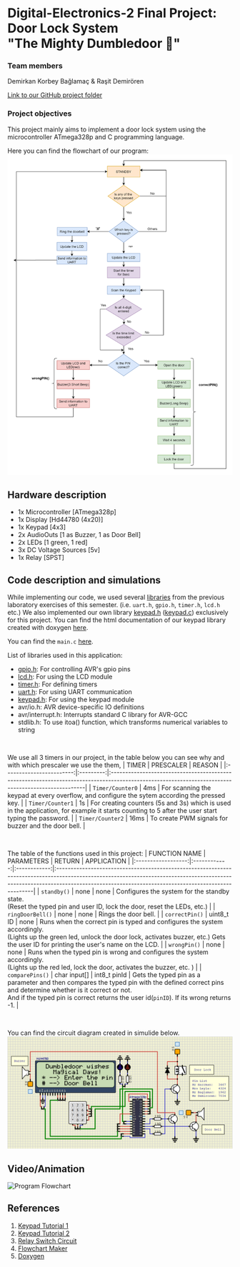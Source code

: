 # Digital-Electronics-2 Final Project: Door Lock System <br> "The Mighty Dumbledoor :mage:"


 
### Team members

Demirkan Korbey Bağlamaç & Raşit Demirören

[Link to our GitHub project folder](https://github.com/dkorbey/Door-Lock-Project)


### Project objectives

This project mainly aims to implement a door lock system using the microcontroller ATmega328p and C programming language. 

Here you can find the flowchart of our program:
![Program Flowchart](Images/flow_chart.png)


## Hardware description

* 1x Microcontroller [ATmega328p]
* 1x Display [Hd44780 (4x20)]
* 1x Keypad [4x3]
* 2x AudioOuts [1 as Buzzer, 1 as Door Bell]
* 2x LEDs [1 green, 1 red]
* 3x DC Voltage Sources [5v]
* 1x Relay [SPST]


## Code description and simulations

While implementing our code, we used several [libraries](https://github.com/dkorbey/Door-Lock-Project/tree/main/Libraries) from the previous laboratory exercises of this semester. (i.e. `uart.h`, `gpio.h`, `timer.h`, `lcd.h` etc.)
We also implemented our own library [keypad.h](https://github.com/dkorbey/Door-Lock-Project/blob/main/Dumbledoor/Dumbledoor/keypad.h) ([keypad.c](https://github.com/dkorbey/Door-Lock-Project/blob/main/Dumbledoor/Dumbledoor/keypad.c)) exclusively for this project. You can find the html documentation of our keypad
library created with doxygen [here](https://dkorbey.github.io/Door-Lock-Project/keypad_8h.html). 

You can find the `main.c` [here](https://github.com/dkorbey/Door-Lock-Project/blob/main/Dumbledoor/Dumbledoor/main.c).

List of libraries used in this application:
* [gpio.h](https://dkorbey.github.io/Door-Lock-Project/gpio_8h.html): For controlling AVR's gpio pins
* [lcd.h](https://dkorbey.github.io/Door-Lock-Project/lcd_8h.html): For using the LCD module
* [timer.h](https://dkorbey.github.io/Door-Lock-Project/timer_8h.html): For defining timers
* [uart.h](https://dkorbey.github.io/Door-Lock-Project/uart_8h.html): For using UART communication
* [keypad.h](https://dkorbey.github.io/Door-Lock-Project/keypad_8h.html): For using the keypad module
* avr/io.h: AVR device-specific IO definitions
* avr/interrupt.h: Interrupts standard C library for AVR-GCC
* stdlib.h: To use itoa() function, which transforms numerical variables to string

&nbsp;

We use all 3 timers in our project, in the table below you can see why and with which prescaler we use the them,
|           TIMER          | PRESCALER |                                                                       REASON                                                                       |
|:------------------------:|:---------:|:---------------------------------------------------------------------------------------------------------------------------------------------------|
|      `Timer/Counter0`      |    4ms    | For scanning the keypad at every overflow,  and configure the sytem according the pressed key.                                                     |
|      `Timer/Counter1`      |     1s    | For creating counters (5s and 3s) which is used in the application,  for example it starts counting to 5 after the user start typing the password. |
|      `Timer/Counter2`      |    16ms   | To create PWM signals for buzzer and the door bell.                                                                                                |

&nbsp;

The table of the functions used in this project:
|    FUNCTION NAME   |  PARAMETERS  |     RETURN   | APPLICATION                                                                                                                                                                                                                       |
|:------------------:|:------------:|:------------:|:----------------------------------------------------------------------------------------------------------------------------------------------------------------------------------------------------------------------------------|
|      `standby()`     |     none     |     none     | Configures the system for the standby state. <br>(Reset the typed pin and user ID, lock the door, reset the LEDs, etc.)                                                                                                               |
|   `ringDoorBell()`   |     none     |     none     | Rings the door bell.                                                                                                                                                                                                              |
|    `correctPin()`    |  uint8_t ID  |     none     | Runs when the correct pin is typed and configures the system accordingly.<br>(Lights up the green led, unlock the door lock, activates buzzer, etc.)  Gets the user ID for printing the user's name on the LCD.                      |
|     `wrongPin()`     |     none     |     none     | Runs when the typed pin is wrong and configures the system accordingly.<br>(Lights up the red led, lock the door, activates the buzzer, etc. )                                                                                       |
|    `comparePins()`   | char input[] | int8_t pinId | Gets the typed pin as a parameter and then compares the typed pin with the  defined correct pins and determine whether is it correct or not. <br>And if the typed pin is correct returns the user id(`pinID`). If its wrong returns -1. |

&nbsp;

You can find the circuit diagram created in simulide below.
![Circuit Diagram](Images/circuit_diagram_new.png)

## Video/Animation

![Program Flowchart](gif.gif)


## References

1. [Keypad Tutorial 1](https://lastminuteengineers.com/arduino-keypad-tutorial/)
2. [Keypad Tutorial 2](https://www.geeksforgeeks.org/telephone-keypad-scanner/)
3. [Relay Switch Circuit](https://www.electronics-tutorials.ws/blog/relay-switch-circuit.html )
4. [Flowchart Maker](https://app.diagrams.net/)
5. [Doxygen](https://www.doxygen.nl/index.html)
